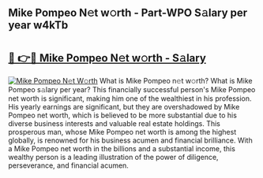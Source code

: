 ## Mike Pompeo N𝚎t w𝚘rth - Part-WPO S𝚊lary per year w4kTb

# <h2><a href="http://gc0kwr.nevu.top/?p=Mike+Pompeo">🔗 👉🔴 Mike Pompeo N𝚎t w𝚘rth - S𝚊lary</a></h2>

[![Mike Pompeo N𝚎t W𝚘rth](https://i.imgur.com/Oavwk0R.jpeg)](http://gc0kwr.nevu.top/?p=Mike+Pompeo)
What is Mike Pompeo n𝚎t w𝚘rth? What is Mike Pompeo s𝚊lary per year?
This financially successful person's Mike Pompeo net worth is significant, making him one of the wealthiest in his profession. His yearly earnings are significant, but they are overshadowed by Mike Pompeo net worth, which is believed to be more substantial due to his diverse business interests and valuable real estate holdings. This prosperous man, whose Mike Pompeo net worth is among the highest globally, is renowned for his business acumen and financial brilliance. With a Mike Pompeo net worth in the billions and a substantial income, this wealthy person is a leading illustration of the power of diligence, perseverance, and financial acumen.
